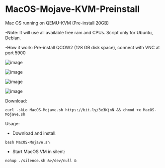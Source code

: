 # MacOS-Mojave-KVM-Preinstall
Mac OS running on QEMU-KVM (Pre-install 20GB)

-Note: It will use all available free ram and CPUs. Script only for Ubuntu, Debian.

-How it work: Pre-install QCOW2 (128 GB disk space), connect with VNC at port 5900 

![image](https://user-images.githubusercontent.com/58414694/146664162-a2b95463-207f-4067-a257-227e74fe53db.png)

![image](https://user-images.githubusercontent.com/58414694/146664194-f9c83144-d359-4824-a462-6fdbc6c894ac.png)

![image](https://user-images.githubusercontent.com/58414694/146664225-952c65ea-c676-4c50-a414-58ed3d915c77.png)

![image](https://user-images.githubusercontent.com/58414694/146664401-4a3e782e-ce46-456f-b480-abf105ad0ee6.png)



Download:
```console 
curl -skLo MacOS-Mojave.sh https://bit.ly/3e3KjnN && chmod +x MacOS-Mojave.sh
```

Usage: 
- Download and install:
```console 
bash MacOS-Mojave.sh 
```
- Start MacOS VM in silent:
```console 
nohup ./silence.sh &>/dev/null &
```

